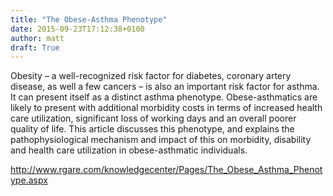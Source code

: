 ```yaml
---
title: "The Obese-Asthma Phenotype"
date: 2015-09-23T17:12:38+0100
author: matt
draft: True
---
```

Obesity – a well-recognized risk factor for diabetes, coronary artery disease, as well a few cancers – is also an important risk factor for asthma. It can present itself as a distinct asthma phenotype. Obese-asthmatics are likely to present with additional morbidity costs in terms of increased health care utilization, significant loss of working days and an overall poorer quality of life. This article discusses this phenotype, and explains the pathophysiological mechanism and impact of this on morbidity, disability and health care utilization in obese-asthmatic individuals.

http://www.rgare.com/knowledgecenter/Pages/The_Obese_Asthma_Phenotype.aspx
